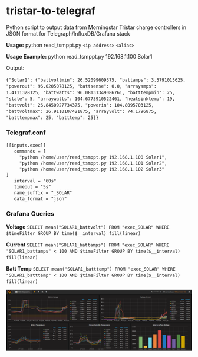 # tristar-to-telegraf
Python script to output data from Morningstar Tristar charge controllers in JSON format for Telegraph/InfluxDB/Grafana stack

**Usage:** python read_tsmppt.py `<ip address>` `<alias>`

**Usage Example:** python read_tsmppt.py 192.168.1.100 Solar1

Output:

`{"Solar1": {"battvoltmin": 26.52099609375, "battamps": 3.5791015625, "powerout": 96.0205078125, "battsense": 0.0, "arrayamps": 1.4111328125, "battwatts": 96.08131349086761, "batttempmin": 25, "state": 5, "arraywatts": 104.6773910522461, "heatsinktemp": 19, "battvolt": 26.8450927734375, "powerin": 104.8095703125, "battvoltmax": 26.9110107421875, "arrayvolt": 74.1796875, "batttempmax": 25, "batttemp": 25}}`

### Telegraf.conf

```
[[inputs.exec]]
   commands = [
     "python /home/user/read_tsmppt.py 192.168.1.100 Solar1",
     "python /home/user/read_tsmppt.py 192.168.1.101 Solar2",
     "python /home/user/read_tsmppt.py 192.168.1.102 Solar3"
]
   interval = "60s"
   timeout = "5s"
   name_suffix = "_SOLAR"
   data_format = "json"
```   

### Grafana Queries

**Voltage** `SELECT mean("SOLAR1_battvolt") FROM "exec_SOLAR" WHERE $timeFilter GROUP BY time($__interval) fill(linear)`

**Current** `SELECT mean("SOLAR1_battamps") FROM "exec_SOLAR" WHERE "SOLAR1_battamps" < 100 AND $timeFilter GROUP BY time($__interval) fill(linear)`

**Batt Temp** `SELECT mean("SOLAR1_batttemp") FROM "exec_SOLAR" WHERE "SOLAR1_batttemp" < 100 AND $timeFilter GROUP BY time($__interval) fill(linear)`

![Grafana Dashboard](https://github.com/bicnz/tristar-to-telegraf/raw/master/grafana-dashboard.png)

